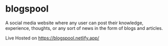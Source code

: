 # blogspool
A social media website where any user can post their knowledge, experience, thoughts, or any sort of news in the form of blogs and articles.

Live Hosted on https://blogspool.netlify.app/

